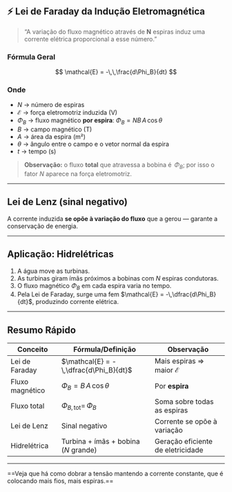 ## ⚡ Lei de Faraday da Indução Eletromagnética

> “A variação do fluxo magnético através de **N** espiras induz uma corrente elétrica proporcional a esse número.”

### Fórmula Geral

$$
\mathcal{E} = -\,\,\frac{d\Phi_B}{dt}
$$

### Onde

- $N$ → número de espiras  
- $\mathcal{E}$ → força eletromotriz induzida (V)  
- $\Phi_B$ → fluxo magnético **por espira**: $\Phi_B = N B \, A \, \cos\theta$  
- $B$ → campo magnético (T)  
- $A$ → área da espira (m²)  
- $\theta$ → ângulo entre o campo e o vetor normal da espira  
- $t$ → tempo (s)  

> **Observação:** o fluxo **total** que atravessa a bobina é $\,\Phi_B$; por isso o fator $N$ aparece na força eletromotriz.

---

##  Lei de Lenz (sinal negativo)

A corrente induzida **se opõe à variação do fluxo** que a gerou — garante a conservação de energia.

---

##  Aplicação: Hidrelétricas

1. A água move as turbinas.  
2. As turbinas giram ímãs próximos a bobinas com $N$ espiras condutoras.  
3. O fluxo magnético $\Phi_B$ em cada espira varia no tempo.  
4. Pela Lei de Faraday, surge uma fem $\mathcal{E} = -\,\dfrac{d\Phi_B}{dt}$, produzindo corrente elétrica.  

---

## Resumo Rápido

| Conceito        | Fórmula/Definição                      | Observação                                     |
| --------------- | -------------------------------------- | ---------------------------------------------- |
| Lei de Faraday  | $\mathcal{E} = -\,\dfrac{d\Phi_B}{dt}$ | Mais espiras $\Rightarrow$ maior $\mathcal{E}$ |
| Fluxo magnético | $\Phi_B = B \, A \, \cos\theta$        | Por **espira**                                 |
| Fluxo total     | $\Phi_{B,\text{tot}} =  \, \Phi_B$     | Soma sobre todas as espiras                    |
| Lei de Lenz     | Sinal negativo                         | Corrente se opõe à variação                    |
| Hidrelétrica    | Turbina + ímãs + bobina ($N$ grande)   | Geração eficiente de eletricidade              |

---

==Veja que há como dobrar a tensão mantendo a corrente constante, que é colocando mais fios, mais espiras.==